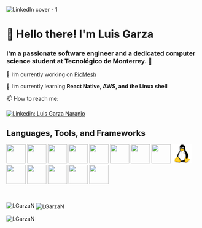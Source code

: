 ![LinkedIn cover - 1](https://github.com/LGarzaN/LGarzaN/assets/105826525/7654a063-2b4b-4d5b-8f7c-2a25f4a353c6)


# 👋 Hello there! I'm Luis Garza
### I'm a passionate software engineer and a dedicated computer science student at Tecnológico de Monterrey. 🚀 

🔭 I’m currently working on [PicMesh](https://github.com/LGarzaN/PicMesh)

🌱 I’m currently learning **React Native, AWS, and the Linux shell**

📫 How to reach me: <p align="left">
<a href="https://linkedin.com/in/luis-garza-naranjo-0b69a9251" target="blank"><img align="center" src="https://raw.githubusercontent.com/rahuldkjain/github-profile-readme-generator/master/src/images/icons/Social/linked-in-alt.svg" alt="Linkedin: Luis Garza Naranjo" height="30" width="59" /></a>
</p>


## Languages, Tools, and Frameworks
<p align="left">
  <img src="https://cdn.worldvectorlogo.com/logos/c.svg" width="50" height="50"/>
  <img src="https://cdn.worldvectorlogo.com/logos/python-5.svg" width="50" height="50"/>
  <img src="https://cdn.worldvectorlogo.com/logos/typescript.svg" width="50" height="50"/>
  <img src="https://cdn.worldvectorlogo.com/logos/react-2.svg" width="50" height="50"/>
  <img src="https://cdn.worldvectorlogo.com/logos/dot-net-core-7.svg" width="50" height="50"/>
  <img src="https://cdn.worldvectorlogo.com/logos/c--4.svg" width="50" height="50"/>
  <img src="https://cdn.worldvectorlogo.com/logos/logo-javascript.svg" width="50" height="50"/>
  <img src="https://cdn.worldvectorlogo.com/logos/nodejs-2.svg" width="50" height="50"/>
  <img src="https://raw.githubusercontent.com/devicons/devicon/master/icons/linux/linux-original.svg" alt="linux" width="50" height="50"/>
  <img src="https://cdn.worldvectorlogo.com/logos/debian-2.svg" width="50" height="50"/>
  <img src="https://cdn.worldvectorlogo.com/logos/mysql-logo.svg" width="50" height="50"/>
  <img src="https://cdn.worldvectorlogo.com/logos/html-1.svg" width="50" height="50"/>
  <img src="https://cdn.worldvectorlogo.com/logos/css-3.svg" width="50" height="50"/>
  <img src="https://cdn.worldvectorlogo.com/logos/postman.svg" width="50" height="50"/>
</p>

<br />




<p><img align="left" src="https://github-readme-stats.vercel.app/api/top-langs?username=LGarzaN&show_icons=true&locale=en&layout=compact" alt="LGarzaN" /></p>

<p>&nbsp;<img align="center" src="https://github-readme-stats.vercel.app/api?username=LGarzaN&show_icons=true&locale=en" alt="LGarzaN" /></p>

<p><img align="center" src="https://github-readme-streak-stats.herokuapp.com/?user=LGarzaN&" alt="LGarzaN" /></p>



<!--
**LGarzaN/LGarzaN** is a ✨ _special_ ✨ repository because its `README.md` (this file) appears on your GitHub profile.

Here are some ideas to get you started:

- 🔭 I’m currently working on ...
- 🌱 I’m currently learning ...
- 👯 I’m looking to collaborate on ...
- 🤔 I’m looking for help with ...
- 💬 Ask me about ...
- 📫 How to reach me: ...
- 😄 Pronouns: ...
- ⚡ Fun fact: ...
-->
